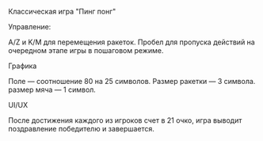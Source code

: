 Классическая игра "Пинг понг"

Управление:

A/Z и K/M для перемещения ракеток.
Пробел для пропуска действий на очередном этапе игры в пошаговом режиме.

Графика

Поле — соотношение 80 на 25 символов.
Размер ракетки — 3 символа.
размер мяча — 1 символ.

UI/UX

После достижения каждого из игроков счет в 21 очко, игра выводит поздравление победителю и завершается.
